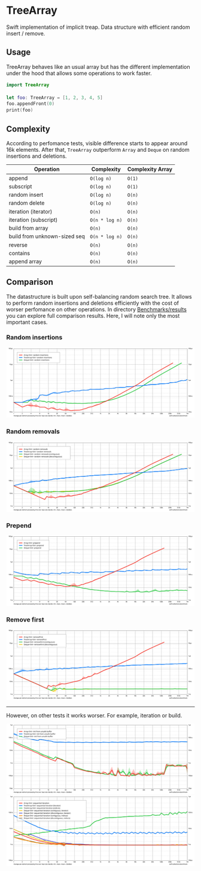 # TreeArray

Swift implementation of implicit treap. Data structure with efficient random insert / remove.

## Usage

TreeArray behaves like an usual array but has the different implementation under the hood that allows some operations to work faster.

```swift
import TreeArray

let foo: TreeArray = [1, 2, 3, 4, 5]
foo.appendFront(0)
print(foo)
```

## Complexity

According to perfomance tests, visible difference starts to appear around 16k elements. After that, `TreeArray` outperform `Array` and `Deque` on random insertions and deletions.

| **Operation**                | **Complexity** | **Complexity Array** |
|------------------------------|----------------|----------------------|
| append                       | `O(log n)`     | `O(1)`               |
| subscript                    | `O(log n)`     | `O(1)`               |
| random insert                | `O(log n)`     | `O(n)`               |
| random delete                | `O(log n)`     | `O(n)`               |
| iteration (iterator)         | `O(n)`         | `O(n)`               |
| iteration (subscript)        | `O(n * log n)` | `O(n)`               |
| build from array             | `O(n)`         | `O(n)`               |
| build from unknown-sized seq | `O(n * log n)` | `O(n)`               |
| reverse                      | `O(n)`         | `O(n)`               |
| contains                     | `O(n)`         | `O(n)`               |
| append array                 | `O(n)`         | `O(n)`               |

## Comparison

The datastructure is built upon self-balancing random search tree. It allows to perform random insertions and deletions efficiently with the cost of worser perfomance on other operations. In directory [Benchmarks/results](Benchmarks/results) you can explore full comparison results. Here, I will note only the most important cases.

### Random insertions
![](Benchmarks/results/Results/17%20random%20insertions.svg)

### Random removals

![](Benchmarks/results/Results/21%20random%20removals.svg)

### Prepend

![](Benchmarks/results/Results/13%20prepend.svg)

### Remove first

![](Benchmarks/results/Results/20%20removeFirst.svg)

<hr>

However, on other tests it works worser. For example, iteration or build.

![](Benchmarks/results/Results/02%20init%20from%20unsafe%20buffer.svg)
![](Benchmarks/results/Results/03%20sequential%20iteration.svg)
